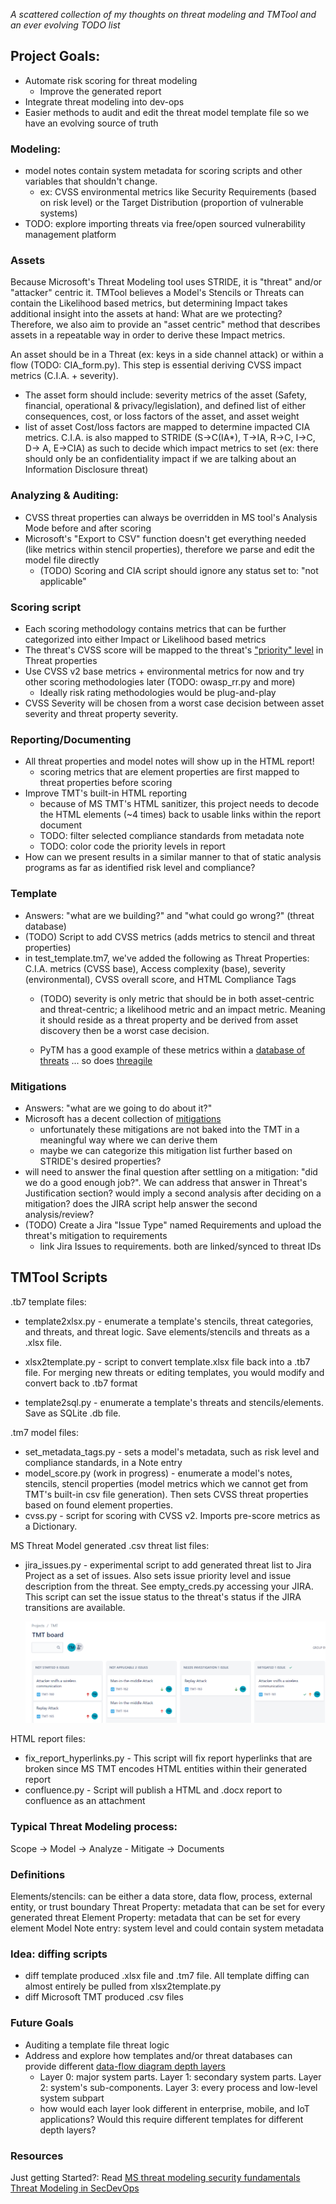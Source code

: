 *A scattered collection of my thoughts on threat modeling and TMTool and an ever evolving TODO list*

## Project Goals:

- Automate risk scoring for threat modeling
  - Improve the generated report
- Integrate threat modeling into dev-ops
- Easier methods to audit and edit the threat model template file so we have an evolving source of truth

### Modeling:

- model notes contain system metadata for scoring scripts and other variables that shouldn't change.
	- ex: CVSS environmental metrics like Security Requirements (based on risk level) or the Target Distribution (proportion of vulnerable systems)
- TODO: explore importing threats via free/open sourced vulnerability management platform

### Assets

Because Microsoft's Threat Modeling tool uses STRIDE, it is "threat" and/or "attacker" centric it. TMTool believes a Model's Stencils or Threats can contain the Likelihood based metrics, but determining Impact takes additional insight into the assets at hand: What are we protecting? Therefore, we also aim to provide an "asset centric" method that describes assets in a repeatable way in order to derive these Impact metrics.

An asset should be in a Threat (ex: keys in a side channel attack) or within a flow (TODO: CIA_form.py). This step is essential deriving CVSS impact metrics (C.I.A. + severity).

- The asset form should include: severity metrics of the asset (Safety, financial, operational & privacy/legislation), and defined list of either consequences, cost, or loss factors of the asset, and asset weight
- list of asset Cost/loss factors are mapped to determine impacted CIA metrics. C.I.A. is also mapped to STRIDE (S->C(IA*), T->IA, R->C, I->C, D-> A, E->CIA) as such to decide which impact metrics to set (ex: there should only be an confidentiality impact if we are talking about an Information Disclosure threat)

### Analyzing & Auditing:

- CVSS threat properties can always be overridden in MS tool's Analysis Mode before and after scoring
- Microsoft's "Export to CSV" function doesn't get everything needed (like metrics within stencil properties), therefore we parse and edit the model file directly
  - (TODO) Scoring and CIA script should ignore any status set to: "not applicable"

### Scoring script

- Each scoring methodology contains metrics that can be further categorized into either Impact or Likelihood based metrics
- The threat's CVSS score will be mapped to the threat's ["priority" level]( https://docs.microsoft.com/en-us/azure/security/develop/threat-modeling-tool-feature-overview#priority-change) in Threat properties
- Use CVSS v2 base metrics + environmental metrics for now and try other scoring methodologies later (TODO: owasp_rr.py and more)
  - Ideally risk rating methodologies would be plug-and-play
- CVSS Severity will be chosen from a worst case decision between asset severity and threat property severity.

### Reporting/Documenting

- All threat properties and model notes will show up in the HTML report!
  - scoring metrics that are element properties are first mapped to threat properties before scoring
- Improve TMT's built-in HTML reporting
  - because of MS TMT's HTML sanitizer, this project needs to decode the HTML elements (~4 times) back to usable links within the report document
  - TODO: filter selected compliance standards from metadata note
  - TODO: color code the priority levels in report
- How can we present results in a similar manner to that of static analysis programs as far as identified risk level and compliance?

### Template

- Answers: "what are we building?" and "what could go wrong?" (threat database)
- (TODO) Script to add CVSS metrics (adds metrics to stencil and threat properties)
- in test_template.tm7, we've added the following as Threat Properties: C.I.A. metrics (CVSS base), Access complexity (base), severity (environmental), CVSS overall score, and HTML Compliance Tags
  - (TODO) severity is only metric that should be in both asset-centric and threat-centric; a likelihood metric and an impact metric. Meaning it should reside as a threat property and be derived from asset discovery then be a worst case decision.

  - PyTM has a good example of these metrics within a [database of threats](https://github.com/izar/pytm/blob/master/docs/threats.md) ... so does [threagile]( https://github.com/Threagile/threagile/tree/master/risks/built-in)

### Mitigations

- Answers: "what are we going to do about it?"
- Microsoft has a decent collection of [mitigations](https://docs.microsoft.com/en-us/azure/security/develop/threat-modeling-tool-mitigations)
	- unfortunately these mitigations are not baked into the TMT in a meaningful way where we can derive them
	- maybe we can categorize this mitigation list further based on STRIDE's desired properties?
- will need to answer the final question after settling on a mitigation: "did we do a good enough job?". We can address that answer in Threat's Justification section? would imply a second analysis after deciding on a mitigation? does the JIRA script help answer the second analysis/review?
- (TODO) Create a Jira "Issue Type" named Requirements and upload the threat's mitigation to requirements
	-  link Jira Issues to requirements. both are linked/synced to threat IDs

## TMTool Scripts 

.tb7 template files:

-	template2xlsx.py - enumerate a template's stencils, threat categories, and threats, and threat logic. Save elements/stencils and threats as a .xlsx file.

-	xlsx2template.py - script to convert template.xlsx file back into a .tb7 file. For merging new threats or editing templates, you would modify and convert back to .tb7 format

-	template2sql.py - enumerate a template's threats and stencils/elements. Save as SQLite .db file.


.tm7 model files:

-	set_metadata_tags.py - sets a model's metadata, such as risk level and compliance standards, in a Note entry
-	model_score.py (work in progress) - enumerate a model's notes, stencils, stencil properties (model metrics which we cannot get from TMT's built-in csv file generation). Then sets CVSS threat properties based on found element properties.
-	cvss.py - script for scoring with CVSS v2. Imports pre-score metrics as a Dictionary.

MS Threat Model generated .csv threat list files:

- jira_issues.py - experimental script to add generated threat list to Jira Project as a set of issues. Also sets issue priority level and issue description from the threat. See empty_creds.py accessing your JIRA. This script can set the issue status to the threat's status if the JIRA transitions are available.

  ![](https://github.com/tmart234/TMT/blob/main/README.assets/TMT_boards.png)

HTML report files:

- fix_report_hyperlinks.py - This script will fix report hyperlinks that are broken since MS TMT encodes HTML entities within their generated report
- confluence.py - Script will publish a HTML and .docx report to confluence as an attachment

### Typical Threat Modeling process:

Scope -> Model -> Analyze - Mitigate -> Documents

### Definitions

Elements/stencils: can be either a data store, data flow, process, external entity, or trust boundary
Threat Property: metadata that can be set for every generated threat
Element Property: metadata that can be set for every element
Model Note entry: system level and could contain system metadata

### Idea: diffing scripts

- diff template produced .xlsx file and .tm7 file. All template diffing can almost entirely be pulled from xlsx2template.py
- diff Microsoft TMT produced .csv files

### Future Goals

- Auditing a template file threat logic
- Address and explore how templates and/or threat databases can provide different [data-flow diagram depth layers](https://docs.microsoft.com/en-us/learn/modules/tm-provide-context-with-the-right-depth-layer/)
  - Layer 0: major system parts. Layer 1: secondary system parts. Layer 2: system's sub-components. Layer 3: every process and low-level system subpart
  - how would each layer look different in enterprise, mobile, and IoT applications? Would this require different templates for different depth layers?

### Resources

Just getting Started?: Read [MS threat modeling security fundamentals](https://docs.microsoft.com/en-us/learn/paths/tm-threat-modeling-fundamentals/)
[Threat Modeling in SecDevOps](https://github.com/DinisCruz/Book_SecDevOps_Risk_Workflow/tree/master/content/2.Risk-workflow/Threat-Models)

